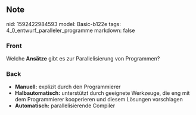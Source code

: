 ## Note
nid: 1592422984593
model: Basic-b122e
tags: 4_0_entwurf_paralleler_programme
markdown: false

### Front
Welche <b>Ansätze</b> gibt es zur Parallelisierung von Programmen?

### Back
<ul>
  <li><b>Manuell:</b> explizit durch den Programmierer
  <li><b>Halbautomatisch:</b> unterstützt durch geeignete
  Werkzeuge, die eng mit dem Programmierer kooperieren und diesem
  Lösungen vorschlagen
  <li><b>Automatisch:</b> parallelisierende Compiler
</ul>
